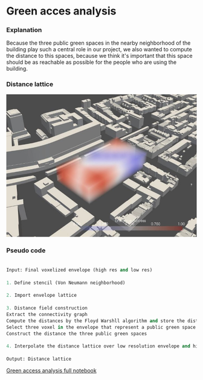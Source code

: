 # Green acces analysis

### Explanation

Because the three public green spaces in the nearby neighborhood of the building play such a central role in our project, we also wanted to compute the distance to this spaces, because we think it's important that this space should be as reachable as possible for the people who are using the building.

### Distance lattice

![title](../../../img/Distance_public_green.png)

### Pseudo code

``` python

Input: Final voxelized envelope (high res and low res)

1. Define stencil (Von Neumann neighborhood)

2. Import envelope lattice

3. Distance field construction 
Extract the connectivity graph 
Compute the distances by the Floyd Warshll algorithm and store the distances in a distance matrix
Select three voxel in the envelope that represent a public green space
Construct the distance the three public green spaces

4. Interpolate the distance lattice over low resolution envelope and high resolution envelope

Output: Distance lattice

```

[Green access analysis full notebook](/spatial_computing_project_template/index/scripts/Green/)
